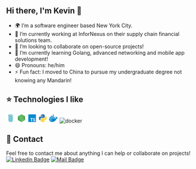 ## Hi there, I'm Kevin 👋

<!--
**kevin-orellana/kevin-orellana** is a ✨ _special_ ✨ repository because its `README.md` (this file) appears on your GitHub profile.
- 🔭 I’m currently working on ...
- 🌱 I’m currently learning ...
- 👯 I’m looking to collaborate on ...
- 🤔 I’m looking for help with ...
- 💬 Ask me about ...
- 📫 How to reach me: ...
- 😄 Pronouns: ...
- ⚡ Fun fact: ...
-->
- 🌍 I’m a software engineer based New York City.
- 🔭 I’m currently working at InforNexus on their supply chain financial solutions team.
- 👯 I’m looking to collaborate on open-source projects!
- 🌱  I’m currently learning Golang, advanced networking and mobile app development!
- 😄 Pronouns: he/him
- ⚡ Fun fact: I moved to China to pursue my undergraduate degree not knowing any Mandarin!

## ⭐️ Technologies I like
<p align="left">
<img src="https://github.com/PKief/vscode-material-icon-theme/blob/master/icons/go_gopher.svg" alt="golang" width="25" height="25" />
<img src="https://github.com/PKief/vscode-material-icon-theme/blob/master/icons/nodejs_alt.svg" alt="nodejs" width="25" height="25" />
<img src="https://github.com/PKief/vscode-material-icon-theme/blob/master/icons/typescript.svg" alt="typescript" width="25" height="25" />
<img src="https://github.com/PKief/vscode-material-icon-theme/blob/master/icons/python.svg" alt="python" width="25" height="25" />
<img src="https://github.com/PKief/vscode-material-icon-theme/blob/master/icons/docker.svg" alt="docker" width="25" height="25" />
  <img src="https://www.flaticon.com/svg/vstatic/svg/226/226777.svg?token=exp=1613085330~hmac=21c58d467387a8c79625477fcc5730ae" alt="docker" width="25" height="25" />

  
## 📌 Contact
Feel free to contact me about anything I can help or collaborate on projects!<br>
[![Linkedin Badge](https://img.shields.io/badge/linkedin-%230077B5.svg?&style=for-the-badge&logo=linkedin&logoColor=white)](https://www.linkedin.com/in/kevinorellana)
[![Mail Badge](https://img.shields.io/badge/email-c14438?style=for-the-badge&logo=Gmail&logoColor=white&link=mailto:orellanak96@gmail.com)](mailto:orellanak96@gmail.com)

